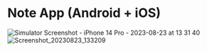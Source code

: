 # Note App (Android + iOS)
![Simulator Screenshot - iPhone 14 Pro - 2023-08-23 at 13 31 40](https://github.com/RomSerov/KMMProject/assets/57623004/933315e3-43f9-4cd8-8dcf-6a535625c002)
![Screenshot_20230823_133209](https://github.com/RomSerov/KMMProject/assets/57623004/1b3bdcf6-39ca-4834-a480-23629e10224a)

